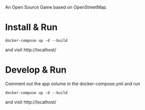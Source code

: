 
An Open Source Game based on OpenStreetMap.

# Install & Run
```
docker-compose up -d --build
```
and visit http://localhost/

# Develop & Run
Comment out the app volume in the docker-compose.yml and run
```
docker-compose up -d --build
```
and visit http://localhost/
